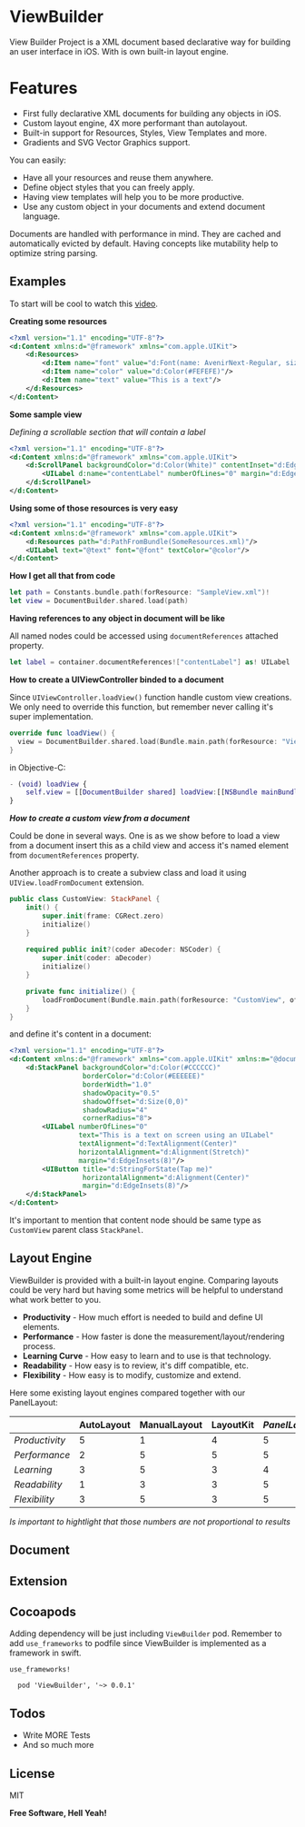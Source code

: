 # ViewBuilder

View Builder Project is a XML document based declarative way for building an user interface in iOS. With is own built-in layout engine.

# Features

  - First fully declarative XML documents for building any objects in iOS.
  - Custom layout engine, 4X more performant than autolayout.
  - Built-in support for Resources, Styles, View Templates and more.
  - Gradients and SVG Vector Graphics support.

You can easily:
  - Have all your resources and reuse them anywhere. 
  - Define object styles that you can freely apply.
  - Having view templates will help you to be more productive.
  - Use any custom object in your documents and extend document language. 

Documents are handled with performance in mind. They are cached and automatically evicted by default. Having concepts like mutability help to optimize string parsing.


## Examples

To start will be cool to watch this [video][demovideo].

**Creating some resources**
```xml
<?xml version="1.1" encoding="UTF-8"?>
<d:Content xmlns:d="@framework" xmlns="com.apple.UIKit">
    <d:Resources>
        <d:Item name="font" value="d:Font(name: AvenirNext-Regular, size:14)"/>
        <d:Item name="color" value="d:Color(#FEFEFE)"/>
        <d:Item name="text" value="This is a text"/>
    </d:Resources>
</d:Content>
```

**Some sample view**

*Defining a scrollable section that will contain a label*
```xml
<?xml version="1.1" encoding="UTF-8"?>
<d:Content xmlns:d="@framework" xmlns="com.apple.UIKit">
    <d:ScrollPanel backgroundColor="d:Color(White)" contentInset="d:EdgeInsets(0)" directionalLockEnabled="true">
        <UILabel d:name="contentLabel" numberOfLines="0" margin="d:EdgeInsets(8)" maximumSize="d:Size(2048, -1)"/>
    </d:ScrollPanel>
</d:Content>
```

**Using some of those resources is very easy**

```xml
<?xml version="1.1" encoding="UTF-8"?>
<d:Content xmlns:d="@framework" xmlns="com.apple.UIKit">
    <d:Resources path="d:PathFromBundle(SomeResources.xml)"/>
    <UILabel text="@text" font="@font" textColor="@color"/>
</d:Content>
```

**How I get all that from code**
```swift
let path = Constants.bundle.path(forResource: "SampleView.xml")!
let view = DocumentBuilder.shared.load(path)
```

**Having references to any object in document will be like**

All named nodes could be accessed using `documentReferences` attached property.
```swift
let label = container.documentReferences!["contentLabel"] as! UILabel
```

**How to create a UIViewController binded to a document**

Since `UIViewController.loadView()` function handle custom view creations. We only need to override this function, but remember never calling it's super implementation.
```swift
override func loadView() {
  view = DocumentBuilder.shared.load(Bundle.main.path(forResource: "View", ofType: "xml")!)
}
```
in Objective-C:
```m
- (void) loadView {
    self.view = [[DocumentBuilder shared] loadView:[[NSBundle mainBundle] pathForResource: @"View" ofType: @"xml"] options: nil];
}
```

***How to create a custom view from a document***

Could be done in several ways. One is as we show before to load a view from a document insert this as a child view and access it's named element from `documentReferences` property.

Another approach is to create a subview class and load it using `UIView.loadFromDocument` extension.

```swift
public class CustomView: StackPanel {
    init() {
        super.init(frame: CGRect.zero)
        initialize()
    }
    
    required public init?(coder aDecoder: NSCoder) {
        super.init(coder: aDecoder)
        initialize()
    }

    private func initialize() {
        loadFromDocument(Bundle.main.path(forResource: "CustomView", ofType: "xml")!)
    }
}
```

and define it's content in a document:

```xml
<?xml version="1.1" encoding="UTF-8"?>
<d:Content xmlns:d="@framework" xmlns="com.apple.UIKit" xmlns:m="@document">
    <d:StackPanel backgroundColor="d:Color(#CCCCCC)"
                  borderColor="d:Color(#EEEEEE)"
                  borderWidth="1.0"
                  shadowOpacity="0.5"
                  shadowOffset="d:Size(0,0)"
                  shadowRadius="4"
                  cornerRadius="8">
        <UILabel numberOfLines="0"
                 text="This is a text on screen using an UILabel"
                 textAlignment="d:TextAlignment(Center)"
                 horizontalAlignment="d:Alignment(Stretch)"
                 margin="d:EdgeInsets(8)"/>
        <UIButton title="d:StringForState(Tap me)"
                  horizontalAlignment="d:Alignment(Center)"
                  margin="d:EdgeInsets(8)"/>
    </d:StackPanel>
</d:Content>
```

It's important to mention that content node should be same type as `CustomView` parent class `StackPanel`.


## Layout Engine

ViewBuilder is provided with a built-in layout engine. Comparing layouts could be very hard but having some metrics will be helpful to understand what work better to you.

* **Productivity** - How much effort is needed to build and define UI elements. 
* **Performance** - How faster is done the measurement/layout/rendering process.
* **Learning Curve** - How easy to learn and to use is that technology.
* **Readability** - How easy is to review, it's diff compatible, etc.
* **Flexibility** - How easy is to modify, customize and extend.

Here some existing layout engines compared together with our PanelLayout:

|  | AutoLayout | ManualLayout | LayoutKit | *PanelLayout* |
| - | - | - | - | - |
| *Productivity* | 5 | 1 | 4 | 5 |
| *Performance* | 2 | 5 | 5 | 5 |
| *Learning* | 3 | 5 | 3 | 4 |
| *Readability* | 1 | 3 | 3 | 5 |
| *Flexibility* | 3 | 5 | 3 | 5 |

*Is important to hightlight that those numbers are not proportional to results*

## Document

## Extension

## Cocoapods

Adding dependency will be just including `ViewBuilder` pod. Remember to add `use_frameworks` to podfile since ViewBuilder is implemented as a framework in swift.

```podfile
use_frameworks!

  pod 'ViewBuilder', '~> 0.0.1'
```

## Todos

 - Write MORE Tests
 - And so much more

## License

MIT

**Free Software, Hell Yeah!**

[//]: # (These are reference links used in the body)

   [demovideo]: <https://www.youtube.com/watch?v=n8bfS0tZYJM>
